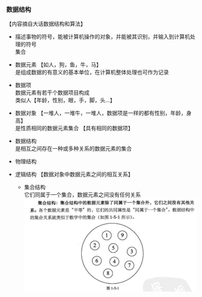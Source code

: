 ### 数据结构   
【内容摘自大话数据结构和算法】  
- 描述事物的符号，能被计算机操作的对象，并能被其识别，并输入到计算机处理的符号  
集合 

- 数据元素  【如人，狗，鱼，牛，马】   
 是组成数据的有意义的基本单位，在计算机整体处理也可作为记录    
 
- 数据项   
 数据元素有若干个数据项目构成   
 类似人【年龄，性别，眼，手，脚，头...】   
 
- 数据对象  【一堆人，一堆牛，一堆人，数据项是一样的都有性别，年龄，身高】      
 是性质相同的数据元素集合  【具有相同的数据项】 


- 数据结构  
 是相互之间存在一种或多种关系的数据元素的集合     
 
 - 物理结构  
 - 逻辑结构  【数据对象中数据元素之间的相互关系】      
   - 集合结构  
     它们同属于一个集合，数据元素之间没有任何关系     
     ![集合结构](datastruct/collection.png)
     